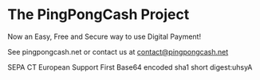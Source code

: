 The PingPongCash Project
========================
Now an Easy, Free and Secure way to use Digital Payment!

See pingpongcash.net or contact us at contact@pingpongcash.net

SEPA CT European Support First
Base64 encoded sha1 short digest:uhsyA

